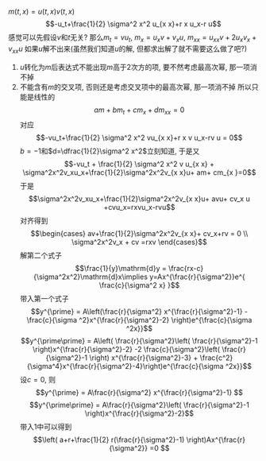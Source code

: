 


$m(t, x) = u(t,x)v(t,x)$
$$-u_t+\frac{1}{2} \sigma^2 x^2 u_{x x}+r x  u_x-r u$$
感觉可以先假设$v$和$t$无关?
那么$m_t = v u_t$,  $m_x= u_xv+v_xu$, $m_{x x}=u_{x x}v + 2u_xv_x+ v_{x x}u$
如果$u$解不出来(虽然我们知道$u$的解, 但都求出解了就不需要这么做了吧?) 
1. $u$转化为$m$后表达式不能出现$m$高于2次方的项, 要不然考虑最高次幂, 那一项消不掉
2. 不能含有$m$的交叉项, 否则还是考虑交叉项中的最高次幂, 那一项消不掉
所以只能是线性的
$$am +b m_t+ c m_x + dm_{x x} = 0$$
对应
$$-vu_t+\frac{1}{2} \sigma^2 x^2 vu_{x x}+r x v u_x-rv u = 0$$
$b=-1$和$d=\dfrac{1}{2}\sigma^2 x^2$立刻知道, 于是又
$$-vu_t + \frac{1}{2} \sigma^2 x^2 v u_{x x} + \sigma^2x^2v_xu_x+\frac{1}{2}\sigma^2x^2v_{x x}u+ am+ cm_{x }=0$$
于是
$$\sigma^2x^2v_xu_x+\frac{1}{2}\sigma^2x^2v_{x x}u+ avu+ cv_x u +cvu_x=rxvu_x-rvu$$
对齐得到
$$\begin{cases}
av+\frac{1}{2}\sigma^2x^2v_{x x}+ cv_x+rv = 0 \\
\sigma^2x^2v_x + cv =rxv
\end{cases}$$
解第二个式子
$$\frac{1}{y}\mathrm{d}y = \frac{rx-c}{\sigma^2x^2}\mathrm{d}x\implies y=Ax^{\frac{r}{\sigma^2}}e^{ \frac{c}{\sigma^2 x} }$$
带入第一个式子
$$y^{\prime} = A\left(\frac{r}{\sigma^2} x^{\frac{r}{\sigma^2}-1} -  \frac{c}{\sigma ^2}x^{\frac{r}{\sigma^2}-2} \right)e^{\frac{c}{\sigma ^2x}}$$
$$y^{\prime\prime} = A\left( \frac{r}{\sigma^2}\left( \frac{r}{\sigma^2}-1 \right)x^{\frac{r}{\sigma^2}-2} -2 \frac{c}{\sigma^2}\left( \frac{r}{\sigma^2}-1 \right) x^{\frac{r}{\sigma^2}-3} + \frac{c^2}{\sigma^4}x^{\frac{r}{\sigma^2}-4}\right)e^{\frac{c}{\sigma ^2x}}$$
设$c=0$, 则
$$y^{\prime} = A\frac{r}{\sigma^2} x^{\frac{r}{\sigma^2}-1} $$$$y^{\prime\prime} = A\frac{r}{\sigma^2}\left( \frac{r}{\sigma^2}-1 \right)x^{\frac{r}{\sigma^2}-2}$$
带入1中可以得到
$$\left( a+r+\frac{1}{2} r(\frac{r}{\sigma^2}-1) \right)Ax^{\frac{r}{\sigma^2}} =0 $$
